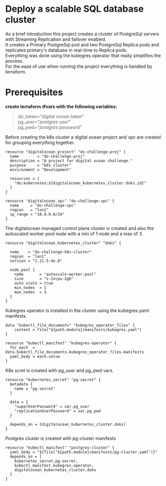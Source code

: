 # Deploy a scalable SQL database cluster

As a brief introduction this project creates a cluster of PostgreSql servers with Streaming Replication and failover enabled. <br>
It creates a Primary PostgreSql pod and two PostgreSql Replica pods and replicates primary's database in real-time to Replica pods. <br>
Everything was done using the kubegres operator that really simplifies the process. <br>
For the ease of use when running the project everything is handled by terraform.

# Prerequisites

**create terraform.tfvars with the following variables:**  

> do_token="*digital ocean token*"  
> pg_user="*postgres user*"  
> pg_pwd="*postgres password*"  

Before creating the k8s cluster a digital ocean project and vpc are created for grouping everything together.

```
resource "digitalocean_project" "do-challenge-proj" {
  name        = "do-challenge-proj"
  description = "A project for digital ocean challenge."
  purpose     = "k8s cluster"
  environment = "Development"

  resources = [
    "do:kubernetes:${digitalocean_kubernetes_cluster.doks.id}"
  ]
}

resource "digitalocean_vpc" "do-challenge-vpc" {
  name     = "do-challenge-vpc"
  region   = "lon1"
  ip_range = "10.0.0.0/24"
}
```

The digitalocean managed control plane cluster is created and also the autoscaled worker pool node with a min of 1 node and a max of 3.

```
resource "digitalocean_kubernetes_cluster" "doks" {

  name    = "do-challenge-k8s-cluster"
  region  = "lon1"
  version = "1.21.5-do.0"

  node_pool {
    name       = "autoscale-worker-pool"
    size       = "s-2vcpu-2gb"
    auto_scale = true
    min_nodes  = 1
    max_nodes  = 3
  }
}
```

Kubegres operator is installed in the cluster using the kubegres.yaml manifests.

```
data "kubectl_file_documents" "kubegres_operator_files" {
    content = file("${path.module}/manifests/kubegres.yaml")
}

resource "kubectl_manifest" "kubegres-operator" {
  for_each  = data.kubectl_file_documents.kubegres_operator_files.manifests
  yaml_body = each.value
}
```

K8s scret is created with pg_user and pg_pwd vars.

```
resource "kubernetes_secret" "pg-secret" {
  metadata {
    name = "pg-secret"
  }

  data = {
    "superUserPassword" = var.pg_user
    "replicationUserPassword" = var.pg_pwd
  }

  depends_on = [digitalocean_kubernetes_cluster.doks]
}
```

Postgres cluster is created with pg-cluster manifests

```
resource "kubectl_manifest" "postgres-cluster" {
  yaml_body = "${file("${path.module}/manifests/pg-cluster.yaml")}"
  depends_on = [
    kubernetes_secret.pg-secret,
    kubectl_manifest.kubegres-operator,
    digitalocean_kubernetes_cluster.doks
  ]
}
```
